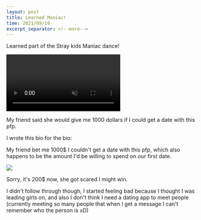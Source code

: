 ```yaml
---
layout: post
title: Learned Maniac! 
time: 2021/09/19
excerpt_separator: <!--more-->
---
```


Learned part of the Stray kids Maniac dance!

<video controls loop autoplay muted>
<source src="{{site.baseurl}}/assets/Sports/maniac.mp4" type="video/mp4">
</video>

My friend said she would give me 1000 dollars if I could get a date with this pfp.


I wrote this bio for the bio:

My friend bet me 1000$ I couldn't get a date with this pfp, which also happens to be the amount I'd be willing to spend on our first date.

<img src="{{site.baseurl}}/assets/Images/tinder.png">

Sorry, it's 200$ now, she got scared I might win.

I didn't follow through though, I started feeling bad because I thought I was leading girls on, and also I don't think I need a dating app to meet people (currently meeting so many people that when I get a message I can't remember who the person is xD)

<!--more-->

